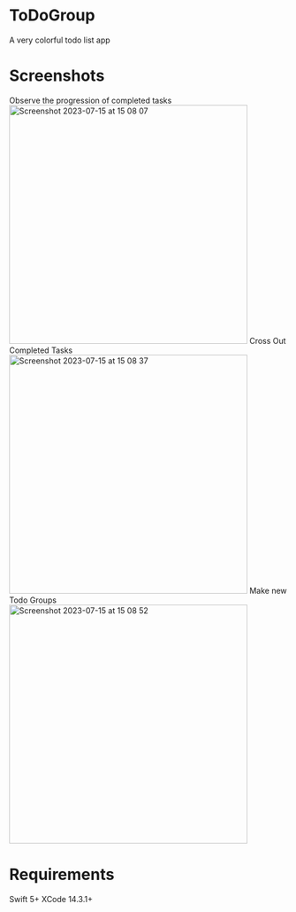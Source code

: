 # ToDoGroup
A very colorful todo list app

# Screenshots
Observe the progression of completed tasks
<img width="431" alt="Screenshot 2023-07-15 at 15 08 07" src="https://github.com/realersy/ToDoGroup/assets/12517589/1dbe3a69-3767-41ed-9767-a4ea77fa4e75">
Cross Out Completed Tasks
<img width="431" alt="Screenshot 2023-07-15 at 15 08 37" src="https://github.com/realersy/ToDoGroup/assets/12517589/2f9aff5e-b5e4-489e-8657-7b5f3953923c">
Make new Todo Groups
<img width="431" alt="Screenshot 2023-07-15 at 15 08 52" src="https://github.com/realersy/ToDoGroup/assets/12517589/b5c37b91-c40b-4443-96ca-7b33cde03d5f">


# Requirements
Swift 5+ 
XCode 14.3.1+
